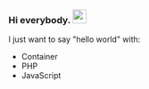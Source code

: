 ### Hi everybody. <img src="https://media.giphy.com/media/hvRJCLFzcasrR4ia7z/giphy.gif" width="25px">
I just want to say "hello world" with:
- Container
- PHP
- JavaScript

<!--
**dwialim/dwialim** is a ✨ _special_ ✨ repository because its `README.md` (this file) appears on your GitHub profile.

Here are some ideas to get you started:

- 🔭 I’m currently working on ...
- 🌱 I’m currently learning ...
- 👯 I’m looking to collaborate on ...
- 🤔 I’m looking for help with ...
- 💬 Ask me about ...
- 📫 How to reach me: ...
- 😄 Pronouns: ...
- ⚡ Fun fact: ...
-->
